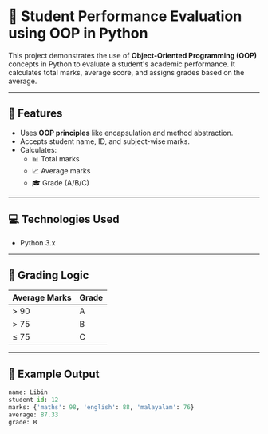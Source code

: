 # 🏫 Student Performance Evaluation using OOP in Python

This project demonstrates the use of **Object-Oriented Programming (OOP)** concepts in Python to evaluate a student's academic performance. It calculates total marks, average score, and assigns grades based on the average.

---

## 📌 Features

- Uses **OOP principles** like encapsulation and method abstraction.
- Accepts student name, ID, and subject-wise marks.
- Calculates:
  - 📊 Total marks
  - 📈 Average marks
  - 🎓 Grade (A/B/C)

---

## 💻 Technologies Used

- Python 3.x

---

## 🧠 Grading Logic

| Average Marks | Grade |
|---------------|--------|
| > 90          | A      |
| > 75          | B      |
| ≤ 75          | C      |

---

## 🧾 Example Output

```python
name: Libin 
student id: 12 
marks: {'maths': 98, 'english': 88, 'malayalam': 76} 
average: 87.33 
grade: B
